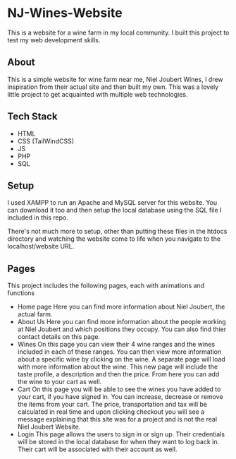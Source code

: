 # NJ-Wines-Website
This is a website for a wine farm in my local community. I built this project to test my web development skills.

## About
This is a simple website for wine farm near me, Niel Joubert Wines, I drew inspiration from their actual site and then built my own. This was a lovely little project to get acquainted with multiple web technologies. 

## Tech Stack
- HTML
- CSS (TailWindCSS)
- JS
- PHP
- SQL

## Setup
I used XAMPP to run an Apache and MySQL server for this website. You can download it too and then setup the local database using the SQL file I included in this repo.

There's not much more to setup, other than putting these files in the htdocs directory and watching the website come to life when you navigate to the localhost/website URL.

## Pages
This project includes the following pages, each with animations and functions
- Home page
    Here you can find more information about Niel Joubert, the actual farm.
- About Us
    Here you can find more information about the people working at Niel Joubert and which positions they occupy. You can also find thier contact details on this page.
- Wines
    On this page you can view their 4 wine ranges and the wines included in each of these ranges. You can then view more information about a specific wine by clicking on the wine. A separate page will load with more information about the wine. This new page will include the taste profile, a description and then the price. From here you can add the wine to your cart as well.
- Cart
    On this page you will be able to see the wines you have added to your cart, if you have signed in. You can increase, decrease or remove the items from your cart. The price, transportation and tax will be calculated in real time and upon clicking checkout you will see a message explaining that this site was for a project and is not the real Niel Joubert Website.
- Login
    This page allows the users to sign in or sign up. Their credentials will be stored in the local database for when they want to log back in. Their cart will be associated with their account as well.